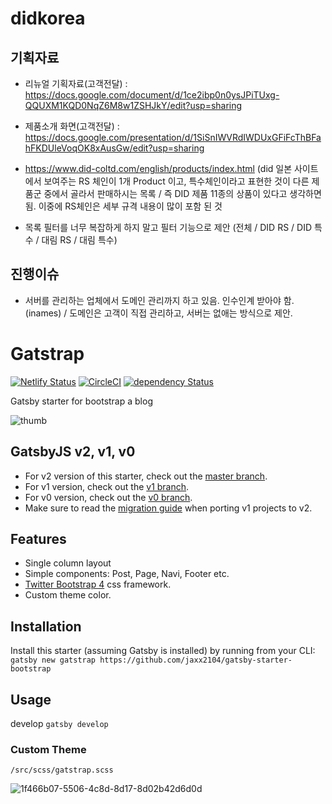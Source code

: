 # didkorea

## 기획자료

- 리뉴얼 기획자료(고객전달) : https://docs.google.com/document/d/1ce2ibp0n0ysJPiTUxg-QQUXM1KQD0NqZ6M8w1ZSHJkY/edit?usp=sharing

- 제품소개 화면(고객전달) : https://docs.google.com/presentation/d/1SiSnIWVRdIWDUxGFiFcThBFahFKDUleVoqOK8xAusGw/edit?usp=sharing

- https://www.did-coltd.com/english/products/index.html (did 일본 사이트에서 보여주는 RS 체인이 1개 Product 이고, 특수체인이라고 표현한 것이 다른 제품군 중에서 골라서 판매하시는 목록 / 즉 DID 제품 11종의 상품이 있다고 생각하면 됨. 이중에 RS체인은 세부 규격 내용이 많이 포함 된 것

- 목록 필터를 너무 복잡하게 하지 말고 필터 기능으로 제안 (전체 / DID RS / DID 특수 / 대림 RS / 대림 특수)

## 진행이슈

- 서버를 관리하는 업체에서 도메인 관리까지 하고 있음. 인수인계 받아야 함. (inames) / 도메인은 고객이 직접 관리하고, 서버는 없애는 방식으로 제안.

# Gatstrap

[![Netlify Status](https://api.netlify.com/api/v1/badges/fa249a3a-68ea-4b4b-9aa6-394c87099ee1/deploy-status)](https://app.netlify.com/sites/gatstrap/deploys)
[![CircleCI](https://circleci.com/gh/jaxx2104/gatsby-starter-bootstrap.svg?style=svg)](https://circleci.com/gh/jaxx2104/gatsby-starter-bootstrap)
[![dependency Status](https://img.shields.io/david/jaxx2104/gatsby-starter-bootstrap.svg?style=flat-square)](https://david-dm.org/jaxx2104/gatsby-starter-bootstrap#info=dependencies)

Gatsby starter for bootstrap a blog

![thumb](https://user-images.githubusercontent.com/2681007/42584980-656c9406-856f-11e8-882f-cafa9d89b395.png)

## GatsbyJS v2, v1, v0

- For v2 version of this starter, check out the [master branch](https://github.com/jaxx2104/gatsby-starter-bootstrap).
- For v1 version, check out the [v1 branch](https://github.com/jaxx2104/gatsby-starter-bootstrap/tree/v1).
- For v0 version, check out the [v0 branch](https://github.com/jaxx2104/gatsby-starter-bootstrap/tree/v0).
- Make sure to read the [migration guide](https://next.gatsbyjs.org/docs/migrating-from-v1-to-v2/) when porting v1 projects to v2.

## Features

- Single column layout
- Simple components: Post, Page, Navi, Footer etc.
- [Twitter Bootstrap 4](https://github.com/twbs/bootstrap) css framework.
- Custom theme color.

## Installation

Install this starter (assuming Gatsby is installed) by running from your CLI:
`gatsby new gatstrap https://github.com/jaxx2104/gatsby-starter-bootstrap`

## Usage

develop
`gatsby develop`

### Custom Theme

`/src/scss/gatstrap.scss`

![1f466b07-5506-4c8d-8d17-8d02b42d6d0d](https://user-images.githubusercontent.com/2681007/43086458-5092d0be-8ed8-11e8-8125-8b336fdd3b43.gif)
